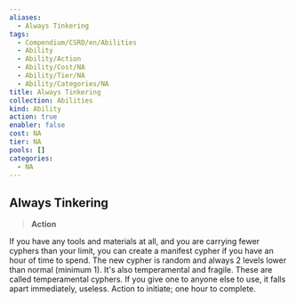 ```yaml
---
aliases:
  - Always Tinkering
tags:
  - Compendium/CSRD/en/Abilities
  - Ability
  - Ability/Action
  - Ability/Cost/NA
  - Ability/Tier/NA
  - Ability/Categories/NA
title: Always Tinkering
collection: Abilities
kind: Ability
action: true
enabler: false
cost: NA
tier: NA
pools: []
categories:
  - NA
---
```

## Always Tinkering  
>**Action**
  
If you have any tools and materials at all, and you are carrying fewer cyphers than your limit, you can create a manifest cypher if you have an hour of time to spend. The new cypher is random and always 2 levels lower than normal (minimum 1). It's also temperamental and fragile. These are called temperamental cyphers. If you give one to anyone else to use, it falls apart immediately, useless. Action to initiate; one hour to complete.